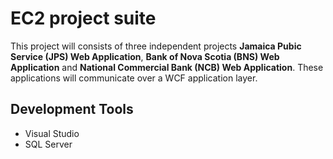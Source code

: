 # EC2 project suite

This project will consists of three independent projects **Jamaica Pubic Service (JPS) Web Application**, **Bank of Nova Scotia (BNS) Web Application** and **National Commercial Bank (NCB) Web Application**. These applications will communicate over a WCF application layer. 

## Development Tools
* Visual Studio 
* SQL Server

